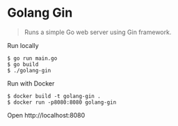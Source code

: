 # Golang Gin

> Runs a simple Go web server using Gin framework.

Run locally

```shellsession
$ go run main.go
$ go build
$ ./golang-gin
```

Run with Docker

```shellsession
$ docker build -t golang-gin .
$ docker run -p8080:8080 golang-gin
```

Open http://localhost:8080
